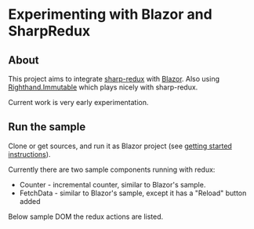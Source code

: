 # Experimenting with Blazor and SharpRedux

## About

This project aims to integrate [sharp-redux](https://github.com/MihaMarkic/sharp-redux) with [Blazor](https://github.com/aspnet/Blazor). Also using [Righthand.Immutable](https://github.com/MihaMarkic/Righthand.Immutable) which plays nicely with sharp-redux.

Current work is very early experimentation.

## Run the sample

Clone or get sources, and run it as Blazor project (see [getting started instructions](https://blogs.msdn.microsoft.com/webdev/2018/03/22/get-started-building-net-web-apps-in-the-browser-with-blazor/)).

Currently there are two sample components running with redux:
* Counter - incremental counter, similar to Blazor's sample.
* FetchData - similar to Blazor's sample, except it has a "Reload" button added

Below sample DOM the redux actions are listed.
